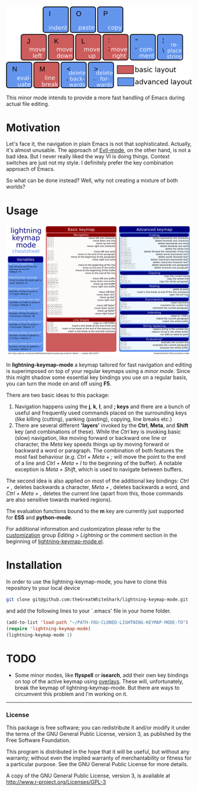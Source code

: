 ![general-key-layout](res/general-layout.png)

This minor mode intends to provide a more fast handling of Emacs
during actual file editing.

# Motivation

Let's face it, the navigation in plain Emacs is not that
sophisticated. Actually, it's almost unusable. The approach of
[Evil-mode](https://www.emacswiki.org/emacs/Evil), on the other hand,
is not a bad idea. But I never really liked the way VI is 
doing things. Context switches are just not my style. I definitely
prefer the key combination approach of Emacs.

So what can be done instead? Well, why not creating a mixture of both
worlds? 

# Usage

![cheatsheet](res/cheatsheet.png)

In **lightning-keymap-mode** a keymap tailored for fast navigation and
editing is superimposed on top of your regular keymaps using a *minor
mode*. Since this might shadow some essential key bindings you use on
a regular basis, you can turn the mode on and off using **F5**.

There are two basic ideas to this package:
1. Navigation happens using the **j**, **k**, **l**, and **; keys**
   and there are a bunch of useful and frequently used commands placed
   on the surrounding keys (like killing (cutting), yanking (pasting),
   copying, line breaks etc.)
2. There are several different **'layers'** invoked by the **Ctrl**,
   **Meta**, and **Shift** key (and combinations of these).
   While the *Ctrl* key is invoking basic (slow) navigation, like
   moving forward or backward one line or character, the *Meta* key
   speeds things up by moving forward or backward a word or
   paragraph. The combination of both features the most fast
   behaviour (e.g. *Ctrl + Meta + ;* will move the point to the end of
   a line and *Ctrl + Meta + l* to the beginning of the buffer). 
   A notable exception is *Meta + Shift*, which is used to navigate 
   between buffers. 
   
The second idea is also applied on most of the additional key
bindings: *Ctrl + ,* deletes backwards a character, *Meta + ,* deletes
backwards a word, and *Ctrl + Meta + ,* deletes the current line
(apart from this, those commands are also sensitive towards marked
regions). 

The evaluation functions bound to the **m** key are currently just
supported for **ESS** and **python-mode**.

For additional information and customization please refer to the
[customization](https://www.gnu.org/software/emacs/manual/html_mono/emacs.html#Easy-Customization)
group *Editing > Lightning* or the comment section in the beginning of
[lightning-keymap-mode.el](lightning-keymap-mode.el).

# Installation

In order to use the lightning-keymap-mode, you have to clone this
repository to your local device

``` bash
git clone git@github.com:theGreatWhiteShark/lightning-keymap-mode.git
```


and add the following lines to your `.emacs' file in your home
folder.

``` lisp
(add-to-list 'load-path "~/PATH-YOU-CLONED-LIGHTNING-KEYMAP-MODE-TO")
(require 'lightning-keymap-mode)
(lightning-keymap-mode 1)
```


# TODO

- Some minor modes, like **flyspell** or **isearch**, add their own
  key bindings on top of the active keymap using
  [overlays](https://www.gnu.org/software/emacs/manual/html_node/elisp/Active-Keymaps.html#Active-Keymaps). These
  will, unfortunately, break the keymap of lightning-keymap-mode. But
  there are ways to circumvent this problem and I'm working on it.

---

### License

This package is free software; you can redistribute it and/or modify it
under the terms of the GNU General Public License, version 3, as
published by the Free Software Foundation.

This program is distributed in the hope that it will be useful, but
without any warranty; without even the implied warranty of
merchantability or fitness for a particular purpose.  See the GNU
General Public License for more details.

A copy of the GNU General Public License, version 3, is available at
<http://www.r-project.org/Licenses/GPL-3>
